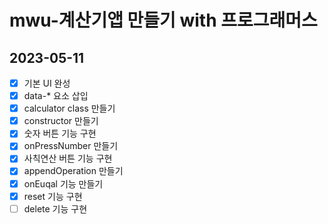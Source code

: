 # mwu-계산기앱 만들기 with 프로그래머스

## 2023-05-11 
- [x] 기본 UI 완성
- [x] data-* 요소 삽입
- [x] calculator class 만들기
- [x] constructor 만들기
- [x] 숫자 버튼 기능 구현 
- [x] onPressNumber 만들기
- [x] 사칙연산 버튼 기능 구현
- [x] appendOperation 만들기
- [x] onEuqal 기능 만들기
- [x] reset 기능 구현
- [ ] delete 기능 구현